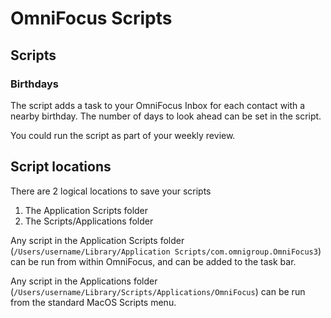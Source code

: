 # OmniFocus Scripts

## Scripts

### Birthdays

 The script adds a task to your OmniFocus Inbox for each contact with a nearby birthday. The number of days to look ahead can be set in the script.

 You could run the script as part of your weekly review.

## Script locations

There are 2 logical locations to save your scripts

1. The Application Scripts folder
2. The Scripts/Applications folder

Any script in the Application Scripts folder (`/Users/username/Library/Application Scripts/com.omnigroup.OmniFocus3`) can be run from within OmniFocus, and can be added to the task bar.

Any script in the Applications folder (`/Users/username/Library/Scripts/Applications/OmniFocus`) can be run from the standard MacOS Scripts menu.
